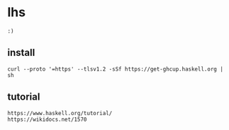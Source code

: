 # lhs
```
:) 
```

## install 
```
curl --proto '=https' --tlsv1.2 -sSf https://get-ghcup.haskell.org | sh
```

## tutorial
```
https://www.haskell.org/tutorial/
https://wikidocs.net/1570
```

